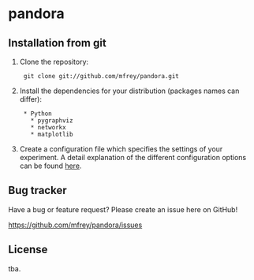 pandora
=======

Installation from git
---------------------
1. Clone the repository:

		git clone git://github.com/mfrey/pandora.git

2. Install the dependencies for your distribution (packages names can differ):

        * Python
		  * pygraphviz 
		  * networkx
		  * matplotlib

3. Create a configuration file which specifies the settings of your experiment. A detail explanation of the different configuration options can be found [here](https://github.com/mfrey/pandora/wiki/Experiments "experiment description"). 

Bug tracker
-----------
Have a bug or feature request? Please create an issue here on GitHub!

https://github.com/mfrey/pandora/issues


License
-------
tba.

